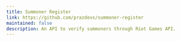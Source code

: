 ```yaml
---
title: Summoner Register
link: https://github.com/prazdevs/summoner-register
maintained: false
description: An API to verify summoners through Riot Games API.
---
```

